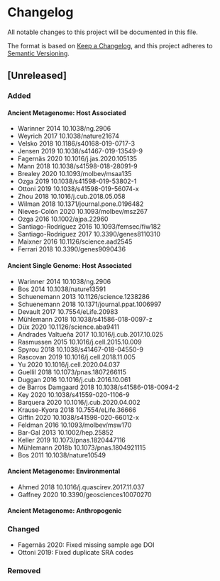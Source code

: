 # Changelog

All notable changes to this project will be documented in this file.

The format is based on [Keep a Changelog](https://keepachangelog.com/en/1.0.0/),
and this project adheres to [Semantic Versioning](https://semver.org/spec/v2.0.0.html).

## [Unreleased]

### Added

#### Ancient Metagenome: Host Associated

- Warinner 2014 10.1038/ng.2906
- Weyrich 2017 10.1038/nature21674
- Velsko 2018 10.1186/s40168-019-0717-3
- Jensen 2019 10.1038/s41467-019-13549-9
- Fagernäs 2020 10.1016/j.jas.2020.105135
- Mann 2018 10.1038/s41598-018-28091-9
- Brealey 2020 10.1093/molbev/msaa135
- Ozga 2019 10.1038/s41598-019-53802-1
- Ottoni 2019 10.1038/s41598-019-56074-x
- Zhou 2018 10.1016/j.cub.2018.05.058
- Wilman 2018 10.1371/journal.pone.0196482
- Nieves-Colón 2020 10.1093/molbev/msz267
- Ozga 2016 10.1002/ajpa.22960
- Santiago-Rodriguez 2016 10.1093/femsec/fiw182
- Santiago-Rodriguez 2017 10.3390/genes8110310
- Maixner 2016 10.1126/science.aad2545
- Ferrari 2018 10.3390/genes9090436

#### Ancient Single Genome: Host Associated

- Warinner 2014 10.1038/ng.2906
- Bos 2014 10.1038/nature13591
- Schuenemann 2013 10.1126/science.1238286
- Schuenemann 2018 10.1371/journal.ppat.1006997
- Devault 2017 10.7554/eLife.20983
- Mühlemann 2018 10.1038/s41586-018-0097-z
- Düx 2020 10.1126/science.aba9411
- Andrades Valtueña 2017 10.1016/j.cub.2017.10.025
- Rasmussen 2015 10.1016/j.cell.2015.10.009
- Spyrou 2018 10.1038/s41467-018-04550-9
- Rascovan 2019 10.1016/j.cell.2018.11.005
- Yu 2020 10.1016/j.cell.2020.04.037
- Guellil 2018 10.1073/pnas.1807266115
- Duggan 2016 10.1016/j.cub.2016.10.061
- de Barros Damgaard 2018 10.1038/s41586-018-0094-2
- Key 2020 10.1038/s41559-020-1106-9
- Barquera 2020 10.1016/j.cub.2020.04.002
- Krause-Kyora 2018 10.7554/eLife.36666
- Giffin 2020 10.1038/s41598-020-66012-x
- Feldman 2016 10.1093/molbev/msw170
- Bar-Gal 2013 10.1002/hep.25852
- Keller 2019 10.1073/pnas.1820447116
- Mühlemann 2018b 10.1073/pnas.1804921115
- Bos 2011 10.1038/nature10549

#### Ancient Metagenome: Environmental

- Ahmed 2018 10.1016/j.quascirev.2017.11.037
- Gaffney 2020 10.3390/geosciences10070270

#### Ancient Metagenome: Anthropogenic

### Changed

- Fagernäs 2020: Fixed missing sample age DOI
- Ottoni 2019: Fixed duplicate SRA codes

### Removed
